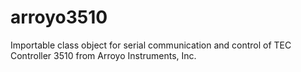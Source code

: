 # arroyo3510
Importable class object for serial communication and control of TEC Controller 3510 from Arroyo Instruments, Inc.
